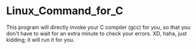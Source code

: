 # Linux_Command_for_C
This program will directly invoke your C compiler (gcc) for you, so that you don't have to wait for an extra minute to check your errors. XD, haha, just kidding; it will run it for you.
